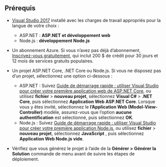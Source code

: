 ## <a name="prerequisites"></a>Prérequis

* [Visual Studio 2017](https://visualstudio.microsoft.com/downloads/?utm_medium=microsoft&utm_source=docs.microsoft.com&utm_campaign=button+cta&utm_content=download+vs2017) installé avec les charges de travail appropriés pour la langue de votre choix :
  * ASP.NET : **ASP.NET et développement web**
  * Node.js : **développement Node.js**

* Un abonnement Azure. Si vous n’avez pas déjà d’abonnement, [Inscrivez-vous gratuitement](https://azure.microsoft.com/free/?ref=microsoft.com&utm_source=microsoft.com&utm_medium=doc&utm_campaign=visualstudio), qui inclut 200 $ de crédit pour 30 jours et 12 mois de services gratuits populaires.

* Un projet ASP.NET Core, .NET Core ou Node.js. Si vous ne disposez pas d’un projet, sélectionnez une option ci-dessous :
  * ASP.NET : Suivez [Guide de démarrage rapide : utiliser Visual Studio pour créer votre première application web de ASP.NET Core](../../ide/quickstart-aspnet-core.md), ou utilisez **fichier** > **nouveau projet**, sélectionnez  **Visual C#** > **.NET Core**, puis sélectionnez **Application Web ASP.NET Core**. Lorsque vous y êtes invité, sélectionnez le **l’Application Web (Model-View-Controller)** modèle, assurez-vous que l’option **aucune authentification** est sélectionné, puis sélectionnez **OK**.
  * Node.js : Suivez [Guide de démarrage rapide : utiliser Visual Studio pour créer votre première application Node.js](../../ide/quickstart-nodejs.md), ou utilisez **fichier** > **nouveau projet**, sélectionnez **JavaScript** , puis sélectionnez **Application Web Node.js vide**.

* Vérifiez que vous générez le projet à l’aide de la **Générer > Générer la Solution** commande de menu avant de suivre les étapes de déploiement.